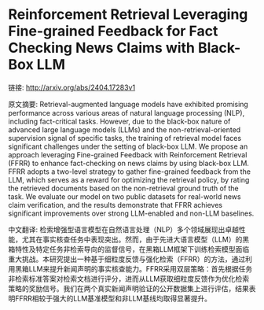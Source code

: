 # Reinforcement Retrieval Leveraging Fine-grained Feedback for Fact Checking News Claims with Black-Box LLM

链接: http://arxiv.org/abs/2404.17283v1

原文摘要:
Retrieval-augmented language models have exhibited promising performance
across various areas of natural language processing (NLP), including
fact-critical tasks. However, due to the black-box nature of advanced large
language models (LLMs) and the non-retrieval-oriented supervision signal of
specific tasks, the training of retrieval model faces significant challenges
under the setting of black-box LLM. We propose an approach leveraging
Fine-grained Feedback with Reinforcement Retrieval (FFRR) to enhance
fact-checking on news claims by using black-box LLM. FFRR adopts a two-level
strategy to gather fine-grained feedback from the LLM, which serves as a reward
for optimizing the retrieval policy, by rating the retrieved documents based on
the non-retrieval ground truth of the task. We evaluate our model on two public
datasets for real-world news claim verification, and the results demonstrate
that FFRR achieves significant improvements over strong LLM-enabled and non-LLM
baselines.

中文翻译:
检索增强型语言模型在自然语言处理（NLP）多个领域展现出卓越性能，尤其在事实核查任务中表现突出。然而，由于先进大语言模型（LLM）的黑箱特性及特定任务非检索导向的监督信号，在黑箱LLM框架下训练检索模型面临重大挑战。本研究提出一种基于细粒度反馈与强化检索（FFRR）的方法，通过利用黑箱LLM来提升新闻声明的事实核查能力。FFRR采用双层策略：首先根据任务非检索标准答案对检索文档进行评分，进而从LLM获取细粒度反馈作为优化检索策略的奖励信号。我们在两个真实新闻声明验证的公开数据集上进行评估，结果表明FFRR相较于强大的LLM基准模型和非LLM基线均取得显著提升。
